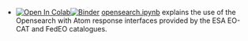 
* [![Open In Colab](https://colab.research.google.com/assets/colab-badge.svg)](https://colab.research.google.com/github/eovoc/eo-books/blob/main/docs/opensearch.ipynb)[![Binder](https://mybinder.org/badge_logo.svg)](https://mybinder.org/v2/gh/eovoc/eo-books/main?urlpath=tree/docs/opensearch.ipynb) [opensearch.ipynb](https://github.com/eovoc/eo-books/blob/main/docs/opensearch.ipynb) explains the use of the Opensearch with Atom response interfaces provided by the ESA EO-CAT and FedEO catalogues.
